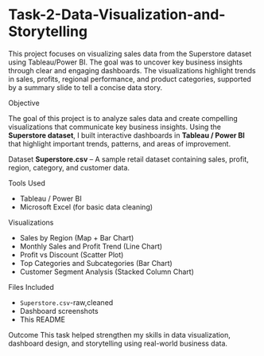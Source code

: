 # Task-2-Data-Visualization-and-Storytelling

This project focuses on visualizing sales data from the Superstore dataset using Tableau/Power BI. The goal was to uncover key business insights through clear and engaging dashboards. The visualizations highlight trends in sales, profits, regional performance, and product categories, supported by a summary slide to tell a concise data story.

Objective

The goal of this project is to analyze sales data and create compelling visualizations that communicate key business insights. Using the **Superstore dataset**, I built interactive dashboards in **Tableau / Power BI** that highlight important trends, patterns, and areas of improvement.

Dataset
**Superstore.csv** – A sample retail dataset containing sales, profit, region, category, and customer data.

Tools Used
- Tableau / Power BI  
- Microsoft Excel (for basic data cleaning)

Visualizations
- Sales by Region (Map + Bar Chart)
- Monthly Sales and Profit Trend (Line Chart)
- Profit vs Discount (Scatter Plot)
- Top Categories and Subcategories (Bar Chart)
- Customer Segment Analysis (Stacked Column Chart)

Files Included
- `Superstore.csv`-raw,cleaned
- Dashboard screenshots  
- This README

Outcome
This task helped strengthen my skills in data visualization, dashboard design, and storytelling using real-world business data.
